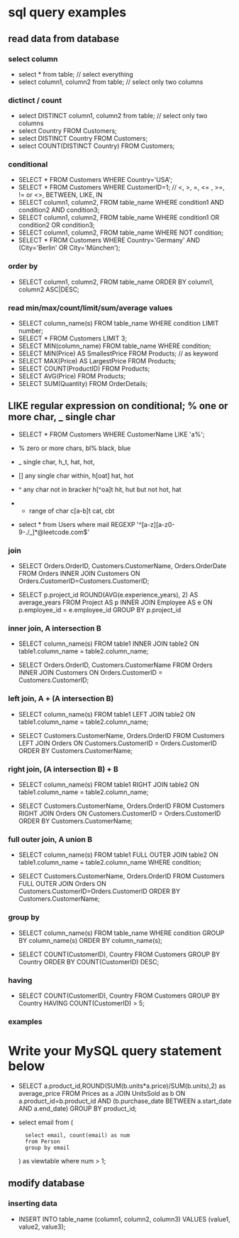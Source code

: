 # sql query examples

## read data from database

### select column
- select * from table; // select everything
- select column1, column2 from table; // select only two columns

### dictinct / count
- select DISTINCT column1, column2 from table; // select only two columns
- select Country FROM Customers;
- select DISTINCT Country FROM Customers;
- select COUNT(DISTINCT Country) FROM Customers;


### conditional 
- SELECT * FROM Customers WHERE Country='USA';
- SELECT * FROM Customers WHERE CustomerID=1; // <, >, =, <= , >=, != or <>, BETWEEN, LIKE, IN
- SELECT column1, column2, FROM table_name WHERE condition1 AND condition2 AND condition3; 
- SELECT column1, column2, FROM table_name WHERE condition1 OR condition2 OR condition3; 
- SELECT column1, column2, FROM table_name WHERE NOT condition;
- SELECT * FROM Customers WHERE Country='Germany' AND (City='Berlin' OR City='München');


### order by
- SELECT column1, column2, FROM table_name ORDER BY column1, column2 ASC|DESC;


### read min/max/count/limit/sum/average values
- SELECT column_name(s) FROM table_name WHERE condition LIMIT number;
- SELECT * FROM Customers LIMIT 3;
- SELECT MIN(column_name) FROM table_name WHERE condition;
- SELECT MIN(Price) AS SmallestPrice FROM Products; // as keyword
- SELECT MAX(Price) AS LargestPrice FROM Products;
- SELECT COUNT(ProductID) FROM Products;
- SELECT AVG(Price) FROM Products;
- SELECT SUM(Quantity) FROM OrderDetails;

## LIKE regular expression on conditional; % one or more char, _ single char
- SELECT * FROM Customers WHERE CustomerName LIKE 'a%';

- % zero or more chars, bl% black, blue 
- _ single char, h_t, hat, hot, 
- [] any single char within, h[oat] hat, hot
- ^ any char not in bracker h[^oa]t hit, hut but not hot, hat
- - range of char c[a-b]t cat, cbt

- select * from Users where mail REGEXP '^[a-z][a-z0-9-./_]*@leetcode.com$'

### join
- SELECT Orders.OrderID, Customers.CustomerName, Orders.OrderDate 
    FROM Orders 
    INNER JOIN Customers 
    ON Orders.CustomerID=Customers.CustomerID;


- SELECT                p.project_id
                        ROUND(AVG(e.experience_years), 2) AS average_years
    FROM                Project AS p
    INNER JOIN          Employee AS e
    ON                  p.employee_id = e.employee_id
    GROUP BY            p.project_id    

### inner join, A intersection B
- SELECT column_name(s)
    FROM table1
    INNER JOIN table2
    ON table1.column_name = table2.column_name;

- SELECT Orders.OrderID, Customers.CustomerName
    FROM Orders
    INNER JOIN Customers ON Orders.CustomerID = Customers.CustomerID;    
    

### left join, A + (A intersection B)
- SELECT column_name(s)
    FROM table1
    LEFT JOIN table2
    ON table1.column_name = table2.column_name;

- SELECT Customers.CustomerName, Orders.OrderID
    FROM Customers
    LEFT JOIN Orders ON Customers.CustomerID = Orders.CustomerID
    ORDER BY Customers.CustomerName;

### right join, (A intersection B) + B

- SELECT column_name(s)
    FROM table1
    RIGHT JOIN table2
    ON table1.column_name = table2.column_name;

- SELECT Customers.CustomerName, Orders.OrderID
    FROM Customers
    RIGHT JOIN Orders ON Customers.CustomerID = Orders.CustomerID
    ORDER BY Customers.CustomerName;

### full outer join, A union B
- SELECT column_name(s)
    FROM table1
    FULL OUTER JOIN table2
    ON table1.column_name = table2.column_name
    WHERE condition;

- SELECT Customers.CustomerName, Orders.OrderID
    FROM Customers
    FULL OUTER JOIN Orders ON Customers.CustomerID=Orders.CustomerID
    ORDER BY Customers.CustomerName;

### group by
- SELECT column_name(s)
    FROM table_name
    WHERE condition
    GROUP BY column_name(s)
    ORDER BY column_name(s);

- SELECT COUNT(CustomerID), Country
    FROM Customers
    GROUP BY Country
    ORDER BY COUNT(CustomerID) DESC;

### having
- SELECT COUNT(CustomerID), Country
    FROM Customers
    GROUP BY Country
    HAVING COUNT(CustomerID) > 5;


### examples
# Write your MySQL query statement below
- SELECT a.product_id,ROUND(SUM(b.units*a.price)/SUM(b.units),2) as average_price
    FROM Prices as a
    JOIN UnitsSold as b
    ON a.product_id=b.product_id AND (b.purchase_date BETWEEN a.start_date AND a.end_date)
    GROUP BY product_id;


- select email from 
    (
    
        select email, count(email) as num 
        from Person 
        group by email
    
    )  as viewtable 
    where num > 1;    

## modify database

### inserting data
- INSERT INTO table_name (column1, column2, column3) VALUES (value1, value2, value3);


